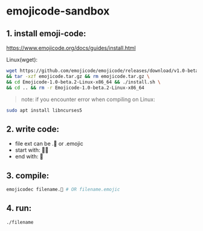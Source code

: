 # emojicode-sandbox  
                     
## 1. install emoji-code:

https://www.emojicode.org/docs/guides/install.html

Linux(wget):
```sh
wget https://github.com/emojicode/emojicode/releases/download/v1.0-beta.2/Emojicode-1.0-beta.2-Linux-x86_64.tar.gz -O emojicode.tar.gz \
&& tar -xzf emojicode.tar.gz && rm emojicode.tar.gz \
&& cd Emojicode-1.0-beta.2-Linux-x86_64 && ./install.sh \
&& cd .. && rm -r Emojicode-1.0-beta.2-Linux-x86_64
```
> note: if you encounter error when compiling on Linux:
```sh
sudo apt install libncurses5
```

## 2. write code:

- file ext can be .🍇 or .emojic
- start with: 🏁🍇
- end with: 🍉

## 3. compile:

```sh
emojicodec filename.🍇 # OR filename.emojic
```
## 4. run:
```sh
./filename
```
